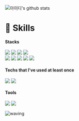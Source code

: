 ![아이디's github stats](https://github-readme-stats.vercel.app/api?username=hsangwon&show_icons=true)

# 🌱 Skills

#### Stacks
<img src="https://img.shields.io/badge/React-61DAFB?style=&logo=React&logoColor=white"/> <img src="https://img.shields.io/badge/Create React App-09D3AC?style=&logo=React&logoColor=white"/> <img src="https://img.shields.io/badge/React Router-CA4245?style=&logo=React Router&logoColor=white"/> <img src="https://img.shields.io/badge/styled-components-DB7093?style=&logo=styled components&logoColor=white"/>
<br> 
<img src="https://img.shields.io/badge/Amazon S3-569A31?style=&logo=Amazon S3&logoColor=white"/> 
<img src="https://img.shields.io/badge/Redux-764ABC?style=&logo=Redux&logoColor=white"/> 
<img src="https://img.shields.io/badge/JavaScript-F7DF1E?style=&logo=JavaScript&logoColor=white"/>
<img src="https://img.shields.io/badge/AXIOS-6828e2?style="/>
<img src="https://img.shields.io/badge/SWR-000000?style="/>
<br/>

#### Techs that I've used at least once
<img src="https://img.shields.io/badge/MongoDB-47A248?style=&logo=MongoDB&logoColor=white"/> <img src="https://img.shields.io/badge/Firebase-FFCA28?style=&logo=Firebase&logoColor=white"/> 

#### Tools
<img src="https://img.shields.io/badge/Git-F05032?style=&logo=Git&logoColor=white"/>  <img src="https://img.shields.io/badge/Notion-333333?style=&logo=Notion&logoColor=white"/>  



![waving](https://capsule-render.vercel.app/api?type=waving&height=200&text=hsangwon&fontAlign=74&fontAlignY=40&color=gradient)





<!--
**hsangwon/hsangwon** is a ✨ _special_ ✨ repository because its `README.md` (this file) appears on your GitHub profile.

Here are some ideas to get you started:

- 🔭 I’m currently working on ...
- 🌱 I’m currently learning ...
- 👯 I’m looking to collaborate on ...
- 🤔 I’m looking for help with ...
- 💬 Ask me about ...
- 📫 How to reach me: ...
- 😄 Pronouns: ...
- ⚡ Fun fact: ...
-->
